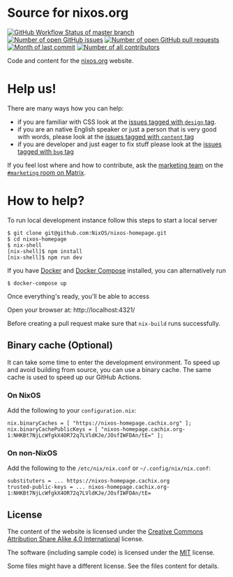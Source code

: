 # Source for nixos.org

[![GitHub Workflow Status of master branch](https://img.shields.io/github/actions/workflow/status/nixos/nixos-homepage/cron.yml?branch=master&style=flat)](https://github.com/NixOS/nixos-homepage/actions/workflows/cron.yml?query=branch%3Amaster)
[![Number of open GitHub issues](https://img.shields.io/github/issues/nixos/nixos-homepage?style=flat&color=red)](https://github.com/nixos/nixos-homepage/issues)
[![Number of open GitHub pull requests](https://img.shields.io/github/issues-pr/nixos/nixos-homepage?style=flat&color=blue)](https://github.com/nixos/nixos-homepage/pulls)
[![Month of last commit](https://img.shields.io/github/last-commit/NixOS/nixos-homepage?style=flat)](https://github.com/NixOS/nixos-homepage/commits/master)
[![Number of all contributors](https://img.shields.io/badge/all_contributors-10-orange.svg?style=flat)](https://github.com/nixos/nixos-homepage#how-to-help)

Code and content for the [nixos.org](https://nixos.org) website.


# Help us!

There are many ways how you can help:

- if you are familiar with CSS look at the [issues tagged with `design` tag](https://github.com/NixOS/nixos-homepage/issues?q=is%3Aissue+is%3Aopen+label%3Adesign).
- if you are an native English speaker or just a person that is very good with words, please look at the [issues tagged with `content` tag](https://github.com/NixOS/nixos-homepage/issues?q=is%3Aissue+is%3Aopen+label%3Acontent)
- if you are developer and just eager to fix stuff please look at the [issues tagged with `bug` tag](https://github.com/NixOS/nixos-homepage/issues?q=is%3Aissue+is%3Aopen+label%3Abug)

If you feel lost where and how to contribute, ask the [marketing team](https://nixos.org/community/teams/marketing.html) on the [`#marketing` room on Matrix](https://matrix.to/#/#marketing:nixos.org).


# How to help?

To run local development instance follow this steps to start a local server

    $ git clone git@github.com:NixOS/nixos-homepage.git
    $ cd nixos-homepage
    $ nix-shell
    [nix-shell]$ npm install
    [nix-shell]$ npm run dev

If you have [Docker] and [Docker Compose] installed, you can alternatively run

    $ docker-compose up

Once everything's ready, you'll be able to access

Open your browser at: http://localhost:4321/

Before creating a pull request make sure that `nix-build` runs successfully.

[Docker]: https://docs.docker.com/get-docker/
[Docker Compose]: https://docs.docker.com/compose/install/

## Binary cache (Optional)

It can take some time to enter the development environment. To speed up and avoid building from source, you can use a binary cache. The same cache is used to speed up our GitHub Actions.

### On NixOS

Add the following to your `configuration.nix`:

```
nix.binaryCaches = [ "https://nixos-homepage.cachix.org" ];
nix.binaryCachePublicKeys = [ "nixos-homepage.cachix.org-1:NHKBt7NjLcWfgkX4OR72q7LVldKJe/JOsfIWFDAn/tE=" ];
```

### On non-NixOS

Add the following to the `/etc/nix/nix.conf` or `~/.config/nix/nix.conf`:

```
substituters = ... https://nixos-homepage.cachix.org
trusted-public-keys = ... nixos-homepage.cachix.org-1:NHKBt7NjLcWfgkX4OR72q7LVldKJe/JOsfIWFDAn/tE=
```


## License

The content of the website is licensed under the [Creative Commons Attribution Share Alike 4.0 International](LICENSES/CC-BY-SA-4.0.txt) license.

The software (including sample code) is licensed under the [MIT](LICENSES/MIT.txt) license.

Some files might have a different license. See the files content for details.
